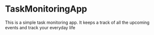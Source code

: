 # TaskMonitoringApp
This is a simple task monitoring app. It keeps a track of all the upcoming events and track your everyday life
